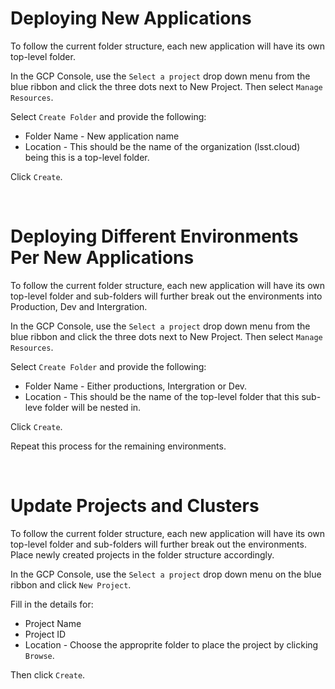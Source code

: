 <h1>Deploying New Applications</h1>

To follow the current folder structure, each new application will have its own top-level folder. 

In the GCP Console, use the `Select a project` drop down menu from the blue ribbon and click the three dots next to New Project. Then select `Manage Resources`.

Select `Create Folder` and provide the following:
* Folder Name - New application name
* Location - This should be the name of the organization (lsst.cloud) being this is a top-level folder. 

Click `Create`.

<br>

<h1>Deploying Different Environments Per New Applications</h1>

To follow the current folder structure, each new application will have its own top-level folder and sub-folders will further break out the environments into Production, Dev and Intergration. 

In the GCP Console, use the `Select a project` drop down menu from the blue ribbon and click the three dots next to New Project. Then select `Manage Resources`.

Select `Create Folder` and provide the following:
* Folder Name - Either productions, Intergration or Dev.
* Location - This should be the name of the top-level folder that this sub-leve folder will be nested in. 

Click `Create`.

Repeat this process for the remaining environments. 

<br>

<h1>Update Projects and Clusters</h1>

To follow the current folder structure, each new application will have its own top-level folder and sub-folders will further break out the environments. Place newly created projects in the folder structure accordingly. 

In the GCP Console, use the `Select a project` drop down menu on the blue ribbon and click `New Project`.

Fill in the details for:
* Project Name
* Project ID
* Location - Choose the approprite folder to place the project by clicking `Browse`.

Then click `Create`. 


